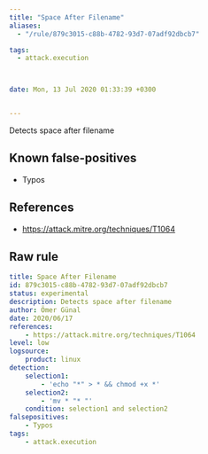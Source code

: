 ```yaml
---
title: "Space After Filename"
aliases:
  - "/rule/879c3015-c88b-4782-93d7-07adf92dbcb7"

tags:
  - attack.execution



date: Mon, 13 Jul 2020 01:33:39 +0300


---
```


Detects space after filename

<!--more-->


## Known false-positives

* Typos



## References

* https://attack.mitre.org/techniques/T1064


## Raw rule
```yaml
title: Space After Filename
id: 879c3015-c88b-4782-93d7-07adf92dbcb7 
status: experimental
description: Detects space after filename
author: Ömer Günal
date: 2020/06/17
references:
    - https://attack.mitre.org/techniques/T1064
level: low
logsource:
    product: linux
detection:
    selection1:
        - 'echo "*" > * && chmod +x *'
    selection2:
        - 'mv * "* "'
    condition: selection1 and selection2 
falsepositives:
    - Typos
tags:
    - attack.execution
```

